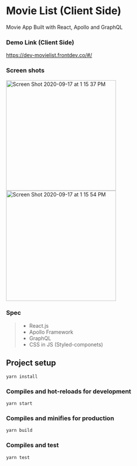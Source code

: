 # Movie List (Client Side)

Movie App Built with React, Apollo and GraphQL

### Demo Link (Client Side)
https://dev-movielist.frontdev.co/#/

### Screen shots
<div>
<img width="300" alt="Screen Shot 2020-09-17 at 1 15 37 PM" src="https://user-images.githubusercontent.com/11290676/93523607-28de9b80-f8e8-11ea-8f8d-97a75bcf2def.png">
<img width="300" alt="Screen Shot 2020-09-17 at 1 15 54 PM" src="https://user-images.githubusercontent.com/11290676/93523602-254b1480-f8e8-11ea-9ec2-f6d686c3f2b9.png">
</div>

### Spec
>- React.js
>- Apollo Framework
>- GraphQL
>- CSS in JS (Styled-componets)

## Project setup
```
yarn install
```

### Compiles and hot-reloads for development
```
yarn start
```

### Compiles and minifies for production
```
yarn build
```

### Compiles and test
```
yarn test
```
